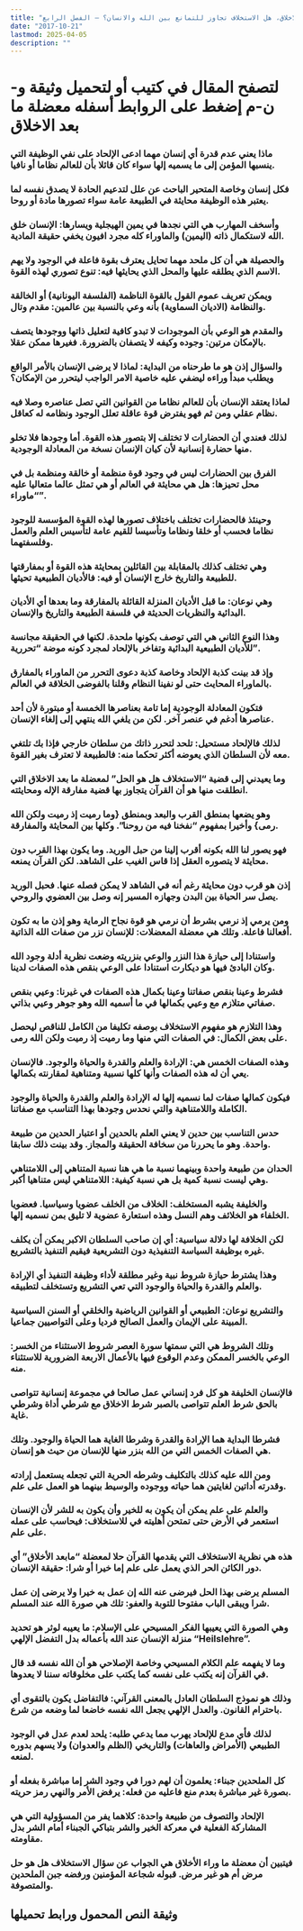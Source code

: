 ```yaml
---
title: "معضلة ما بعد الاخلاق، هل الاستخلاف تجاوز للتمانع بين الله والانسان؟ – الفصل الرابع"
date: "2017-10-21"
lastmod: 2025-04-05
description: ""
---
```

# **لتصفح المقال في كتيب أو لتحميل وثيقة و-ن-م إضغط على الروابط أسفله** **معضلة ما بعد الاخلاق**

### ماذا يعني عدم قدرة أي إنسان مهما ادعى الإلحاد على نفي الوظيفة التي ينسبها المؤمن إلى ما يسميه إلها سواء كان قائلا بأن للعالم نظاما أو نافيا.

### فكل إنسان وخاصة المتحير الباحث عن علل لتدعيم الحادة لا يصدق نفسه لما يعتبر هذه الوظيفة محايثة في الطبيعة عامة سواء تصورها مادة أو روحا.

### وأسخف المهارب هي التي نجدها في يمين الهيجلية ويسارها: الإنسان خلق الله لاستكمال ذاته (اليمين) والماوراء كله مجرد افيون يخفي حقيقة المادية.

### والحصيلة هي أن كل ملحد مهما تحايل يعترف بقوة فاعلة في الوجود ولا يهم الاسم الذي يطلقه عليها والمحل الذي يحايثها فيه: تنوع تصوري لهذه القوة.

### ويمكن تعريف عموم القول بالقوة الناظمة (الفلسفة اليونانية) أو الخالقة والنظامة (الاديان السماوية) بأنه وعي بالنسبة بين عالمين: مقدم وتال.

### والمقدم هو الوعي بأن الموجودات لا تبدو كافية لتعليل ذاتها ووجودها يتصف بالإمكان مرتين: وجوده وكيفه لا يتصفان بالضرورة. فغيرها ممكن عقلا.

### والسؤال إذن هو ما طرحناه من البداية: لماذا لا يرضى الإنسان بالأمر الواقع ويطلب مبدأ وراءه ليضفي عليه خاصية الامر الواجب ليتحرر من الإمكان؟

### لماذا يعتقد الإنسان بأن للعالم نظاما من القوانين التي تصل عناصره وصلا فيه نظام عقلي ومن ثم فهو يفترض قوة عاقلة تعلل الوجود ونظامه له كعاقل.

### لذلك فعندي أن الحضارات لا تختلف إلا بتصور هذه القوة. أما وجودها فلا تخلو منها حضارة إنسانية لأن كيان الإنسان نسخة من المعادلة الوجودية.

### الفرق بين الحضارات ليس في وجود قوة منظمة أو خالقة ومنظمة بل في محل تحيزها: هل هي محايثة في العالم أو هي تمثل عالما متعاليا عليه “ماوراء”.

### وحينئذ فالحضارات تختلف باختلاف تصورها لهذه القوة المؤسسة للوجود نظاما فحسب أو خلقا ونظاما وتأسيسا للقيم عامة لتأسيس العلم والعمل وفلسفتهما.

### وهي تختلف كذلك بالمقابلة بين القائلين بمحايثة هذه القوة أو بمفارقتها للطبيعة والتاريخ خارج الإنسان أو فيه: فالأديان الطبيعية تحيثها.

### وهي نوعان: ما قبل الأديان المنزلة القائلة بالمفارقة وما بعدها أي الأديان البدائية والنظريات الحديثة في فلسفة الطبيعة والتاريخ والإنسان.

### وهذا النوع الثاني هي التي توصف بكونها ملحدة. لكنها في الحقيقة مجانسة للأديان الطبيعية البدائية وتفاخر بالإلحاد لمجرد كونه موضة “تحررية”.

### وإذ قد بينت كذبة الإلحاد وخاصة كذبة دعوى التحرر من الماوراء بالمفارق بالماوراء المحايث حتى لو نفينا النظام وقلنا بالفوضى الخلاقة في العالم.

### فتكون المعادلة الوجودية إما تامة بعناصرها الخمسة أو مبتورة لأن أحد عناصرها أدغم في عنصر آخر. لكن من يلغي الله ينتهي إلى إلغاء الإنسان.

### لذلك فالإلحاد مستحيل: تلحد لتحرر ذاتك من سلطان خارجي فإذا بك تلتغي معه لأن السلطان الذي يعوضه أكثر تحكما منه: فالطبيعة لا تعترف بغير القوة.

### وما يعيدني إلى قضية “الاستخلاف هل هو الحل” لمعضلة ما بعد الاخلاق التي انطلقت منها هو أن القرآن يتجاوز بها قضية مفارقة الإله ومحايثته.

### وهو يضعها بمنطق القرب والبعد وبمنطق {وما رميت إذ رميت ولكن الله رمى} وأخيرا بمفهوم “نفخنا فيه من روحنا”. وكلها بين المحايثة والمفارقة.

### فهو يصور لنا الله بكونه أقرب إلينا من حبل الوريد. وما يكون بهذا القرب دون محايثة لا يتصوره العقل إذا قاس الغيب على الشاهد. لكن القرآن يمنعه.

### إذن هو قرب دون محايثة رغم أنه في الشاهد لا يمكن فصله عنها. فحبل الوريد يصل سر الحياة بين البدن وجهازه المسير إنه وصل بين العضوي والروحي.

### ومن يرمي إذ نرمي بشرط أن نرمي هو قوة نجاح الرماية وهو إذن ما به تكون أفعالنا فاعلة. وتلك هي معضلة المعضلات: للإنسان نزر من صفات الله الذاتية.

### واستنادا إلى حيازة هذا النزر والوعي بنزريته وضعت نظرية أدلة وجود الله وكان البادئ فيها هو ديكارت استنادا على الوعي بنقص هذه الصفات لدينا.

### فشرط وعينا بنقص صفاتنا وعينا بكمال هذه الصفات في غيرنا: وعيي بنقص صفاتي متلازم مع وعيي بكمالها في ما أسميه الله وهو جوهر وعيي بذاتي.

### وهذا التلازم هو مفهوم الاستخلاف بوصفه تكليفا من الكامل للناقص ليحصل على بعض الكمال: في الصفات التي منها وما رميت إذ رميت ولكن الله رمى.

### وهذه الصفات الخمس هي: الإرادة والعلم والقدرة والحياة والوجود. فالإنسان يعي أن له هذه الصفات وأنها كلها نسبية ومتناهية لمقارنته بكمالها.

### فيكون كمالها صفات لما نسميه إلها له الإرادة والعلم والقدرة والحياة والوجود الكاملة واللامتناهية والتي نحدس وجودها بهذا التناسب مع صفاتنا.

### حدس التناسب بين حدين لا يعني العلم بالحدين أو اعتبار الحدين من طبيعة واحدة. وهو ما يحررنا من سخافة الحقيقة والمجاز. وقد بينت ذلك سابقا.

### الحدان من طبيعة واحدة وبينهما نسبة ما هي هنا نسبة المتناهي إلى اللامتناهي وهي ليست نسبة كمية بل هي نسبة كيفية: اللامتناهي ليس متناهيا أكبر.

### والخليفة يشبه المستخلف: الخلاف من الخلف عضويا وسياسيا. فعضويا الخلفاء هو الخلائف وهم النسل وهذه استعارة عضوية لا تليق بمن نسميه إلها.

### لكن الخلافة لها دلالة سياسية: أي إن صاحب السلطان الاكبر يمكن أن يكلف غيره بوظيفة السياسة التنفيذية دون التشريعية فيقيم التنفيذ بالتشريع.

### وهذا يشترط حيازة شروط نبية وغير مطلقة لأداء وظيفة التنفيذ أي الإرادة والعلم والقدرة والحياة والوجود التي تعي التشريع وتستخلف لتطبيقه.

### والتشريع نوعان: الطبيعي أو القوانين الرياضية والخلقي أو السنن السياسية المبينة على الإيمان والعمل الصالح فرديا وعلى التواصيين جماعيا.

### وتلك الشروط هي التي سمتها سورة العصر شروط الاستثناء من الخسر: الوعي بالخسر الممكن وعدم الوقوع فيها بالأعمال الاربعة الضرورية للاستثناء منه.

### فالإنسان الخليفة هو كل فرد إنساني عمل صالحا في مجموعة إنسانية تتواصى بالحق شرط العلم تتواصى بالصبر شرط الاخلاق مع شرطي أداة وشرطي غاية.

### فشرطا البداية هما الإرادة والقدرة وشرطا الغاية هما الحياة والوجود. وتلك هي الصفات الخمس التي من الله بنزر منها للإنسان من حيث هو إنسان.

### ومن الله عليه كذلك بالتكليف وشرطه الحرية التي تجعله يستعمل إرادته وقدرته أداتين لغايتين هما حياته ووجوده والوسيط بينهما هو العمل على علم.

### والعلم على علم يمكن أن يكون به للخير وأن يكون به للشر لأن الإنسان استعمر في الأرض حتى تمتحن أهليته في للاستخلاف: فيحاسب على عمله على علم.

### هذه هي نظرية الاستخلاف التي يقدمها القرآن حلا لمعضلة “مابعد الأخلاق” أي دور الكائن الحر الذي يعمل على علم إما خيرا أو شرا: حقيقة الإنسان.

### المسلم يرضى بهذا الحل فيرضى عنه الله إن عمل به خيرا ولا يرضى إن عمل شرا ويبقى الباب مفتوحا للتوبة والعفو: تلك هي صورة الله عند المسلم.

### وهي الصورة التي يعيبها الفكر المسيحي على الإسلام: ما يعيبه لوثر هو تحديد منزلة الإنسان عند الله بأعماله بدل التفضل الإلهي “Heilslehre”.

### وما لا يفهمه علم الكلام المسيحي وخاصة الإصلاحي هو أن الله نفسه قد قال في القرآن إنه يكتب على نفسه كما يكتب على مخلوقاته سننا لا يعدوها.

### وذلك هو نموذج السلطان العادل بالمعنى القرآني: فالتفاضل يكون بالتقوى أي باحترام القانون. والعدل الإلهي يجعل الله نفسه خاضعا لما وضعه من شرع.

### لذلك فأي مدع للإلحاد يهرب مما يدعي طلبه: يلحد لعدم عدل في الوجود الطبيعي (الأمراض والعاهات) والتاريخي (الظلم والعدوان) ولا يسهم بدوره لمنعه.

### كل الملحدين جبناء: يعلمون أن لهم دورا في وجود الشر إما مباشرة بفعله أو بصورة غير مباشرة بعدم منع فاعليه من فعله: يرفض الأمر والنهي رمز حريته.

### الإلحاد والتصوف من طبيعة واحدة: كلاهما يفر من المسؤولية التي هي المشاركة الفعلية في معركة الخير والشر بتباكي الجبناء أمام الشر بدل مقاومته.

### فيتبين أن معضلة ما وراء الأخلاق هي الجواب عن سؤال الاستخلاف هل هو حل مرض أم هو غير مرض. قبوله شجاعة المؤمنين ورفضه جبن الملحدين والمتصوفة.

## وثيقة النص المحمول ورابط تحميلها

###
